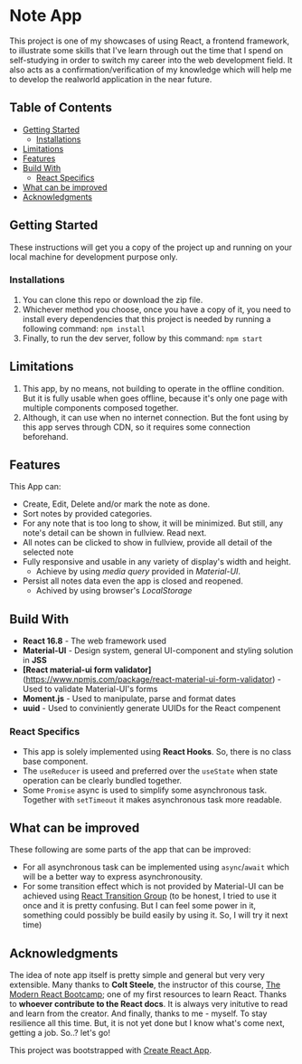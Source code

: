 # Note App
This project is one of my showcases of using React, a frontend framework, to illustrate some skills 
that I've learn through out the time that I spend on self-studying in order to switch my career into the web development field. It also acts as a confirmation/verification of my knowledge which will help me to develop the realworld application in the near future.

## Table of Contents
- [Getting Started](#getting-started)
  - [Installations](#installations)
- [Limitations](#limitations)
- [Features](#features)
- [Build With](#build-with)
  - [React Specifics](#react-specifics)
- [What can be improved](#what-can-be-improved)
- [Acknowledgments](#acknowledgments)

## Getting Started
These instructions will get you a copy of the project up and running on your local machine for development purpose only.

### Installations
1. You can clone this repo or download the zip file. 
2. Whichever method you choose, once you have a copy of it, you need to install every dependencies that this project is needed by running a following command:
`npm install`
3. Finally, to run the dev server, follow by this command: `npm start`

## Limitations
1. This app, by no means, not building to operate in the offline condition. But it is fully usable when goes offline, because it's only one page with multiple components composed together.
2. Although, it can use when no internet connection. But the font using by this app serves through CDN, so it requires some connection beforehand.

## Features
This App can:
* Create, Edit, Delete and/or mark the note as done.
* Sort notes by provided categories.
* For any note that is too long to show, it will be minimized. But still, any note's detail can be shown in fullview. Read next.
* All notes can be clicked to show in fullview, provide all detail of the selected note
* Fully responsive and usable in any variety of display's width and height.
  * Achieve by using *media query* provided in *Material-UI*.
* Persist all notes data even the app is closed and reopened.
  * Achived by using browser's *LocalStorage*

## Build With
- **React 16.8** - The web framework used
- **Material-UI** - Design system, general UI-component and styling solution in **JSS**
- **[React material-ui form validator]**(https://www.npmjs.com/package/react-material-ui-form-validator) - Used to validate Material-UI's forms
- **Moment.js** - Used to manipulate, parse and format dates
- **uuid** - Used to conviniently generate UUIDs for the React compenent

### React Specifics
* This app is solely implemented using **React Hooks**. So, there is no class base component.
* The `useReducer` is useed and preferred over the `useState` when state operation can be clearly bundled together.
* Some `Promise` async is used to simplify some asynchronous task. Together with `setTimeout` it makes asynchronous task more readable.

## What can be improved
These following are some parts of the app that can be improved:
* For all asynchronous task can be implemented using `async`/`await` which will be a better way to express asynchronousity.
* For some transition effect which is not provided by Material-UI can be achieved using [React Transition Group](http://reactcommunity.org/react-transition-group/) (to be honest, I tried to use it once and it is pretty confusing. But I can feel some power in it, something could possibly be build easily by using it. So, I will try it next time)

## Acknowledgments
The idea of note app itself is pretty simple and general but very very extensible.
Many thanks to **Colt Steele**, the instructor of this course, [The Modern React Bootcamp](https://www.udemy.com/modern-react-bootcamp/); one of my first resources to learn React.
Thanks to **whoever contribute to the React docs**. It is always very initutive to read and learn from the creator.
And finally, thanks to me - myself. To stay resilience all this time. But, it is not yet done but I know what's come next, getting a job. So..? let's go!

This project was bootstrapped with [Create React App](https://github.com/facebook/create-react-app).

